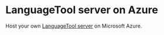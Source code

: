 # LanguageTool server on Azure
Host your own [LanguageTool server](https://languagetool.org) on Microsoft Azure.